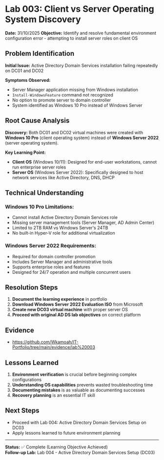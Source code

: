 # Lab 003: Client vs Server Operating System Discovery

**Date:** 31/10/2025
**Objective:** Identify and resolve fundamental environment configuration error - attempting to install server roles on client OS

## Problem Identification
**Initial Issue:** Active Directory Domain Services installation failing repeatedly on DC01 and DC02

**Symptoms Observed:**
- Server Manager application missing from Windows installation
- `Install-WindowsFeature` command not recognized
- No option to promote server to domain controller
- System identified as Windows 10 Pro instead of Windows Server

## Root Cause Analysis
**Discovery:** Both DC01 and DC02 virtual machines were created with **Windows 10 Pro** (client operating system) instead of **Windows Server 2022** (server operating system).

**Key Learning Point:** 
- **Client OS** (Windows 10/11): Designed for end-user workstations, cannot run enterprise server roles
- **Server OS** (Windows Server 2022): Specifically designed to host network services like Active Directory, DNS, DHCP

## Technical Understanding
### Windows 10 Pro Limitations:
- Cannot install Active Directory Domain Services role
- Missing server management tools (Server Manager, AD Admin Center)
- Limited to 2TB RAM vs Windows Server's 24TB
- No built-in Hyper-V role for additional virtualization

### Windows Server 2022 Requirements:
- Required for domain controller promotion
- Includes Server Manager and administrative tools
- Supports enterprise roles and features
- Designed for 24/7 operation and multiple concurrent users

## Resolution Steps
1. **Document the learning experience** in portfolio
2. **Download Windows Server 2022 Evaluation ISO** from Microsoft
3. **Create new DC03 virtual machine** with proper server OS
4. **Proceed with original AD DS lab objectives** on correct platform

## Evidence
- https://github.com/Wkamoah/IT-Portfolio/tree/main/evidence/lab%20003

## Lessons Learned
1. **Environment verification** is crucial before beginning complex configurations
2. **Understanding OS capabilities** prevents wasted troubleshooting time
3. **Documenting mistakes** is as valuable as documenting successes
4. **Recovery planning** is an essential IT skill

## Next Steps
- Proceed with Lab 004: Active Directory Domain Services Setup on DC03
- Apply lessons learned to future environment planning

---

**Status:** ✅ Complete (Learning Objective Achieved)  
**Follow-up Lab:** Lab 004 - Active Directory Domain Services Setup (DC03)
